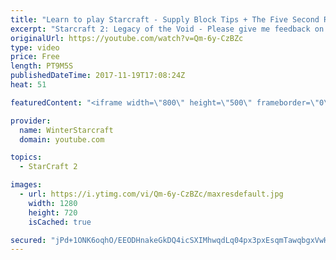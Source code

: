 ```yaml
---
title: "Learn to play Starcraft - Supply Block Tips + The Five Second Rule (Basic Guide & Tutorial)"
excerpt: "Starcraft 2: Legacy of the Void - Please give me feedback on this general video style/commentary, hopefully it helps you guys out!  Can very easily make more on different concepts if it is the right direction!  Sc2ReplayStats - http://www.sc2replaystats.com"
originalUrl: https://youtube.com/watch?v=Qm-6y-CzBZc
type: video
price: Free
length: PT9M5S
publishedDateTime: 2017-11-19T17:08:24Z
heat: 51

featuredContent: "<iframe width=\"800\" height=\"500\" frameborder=\"0\" src=\"https://www.youtube.com/embed/Qm-6y-CzBZc\" allow=\"accelerometer; autoplay; encrypted-media; gyroscope; picture-in-picture\" allowfullscreen></iframe>"

provider:
  name: WinterStarcraft
  domain: youtube.com

topics:
  - StarCraft 2

images:
  - url: https://i.ytimg.com/vi/Qm-6y-CzBZc/maxresdefault.jpg
    width: 1280
    height: 720
    isCached: true

secured: "jPd+1ONK6oqhO/EEODHnakeGkDQ4icSXIMhwqdLq04px3pxEsqmTawqbgxVwHKpzxSbVulwolZr8tPnl2WBra/lMiX+WZ5xn+p3htuh4ypLNH9YOMD+/pn9Xa162q9oqo/rMdcYxQaiPAVZzxpSON+Yyzygew3etTZAoVmTpIZdSGdAtD9uIs/XfVB7MQO6lKFkQaWrfif4F1XtxT4U0Y/Wgr0oNOIw09oNacNuIjaYmFM9RUkQtbjvuAmheIxEttqkMbbD0r68s2DbWSIYq2qC3FTOmZGFXp/zhAxXn7dT/0MsLlEB4B33QqmLHT7jObu21layH5zPpyOnownq7yfRhSwVTlIgS+LMGA2zNy9FyT6Ucbq78prLQ2B+V3Jqqdg9uqaowOT00GRfb3vYU3wuOZRHX6xvM3zhoeCdD4aU=;xUfUJTEbRLnZNT5hXnAw7g=="
---
```


